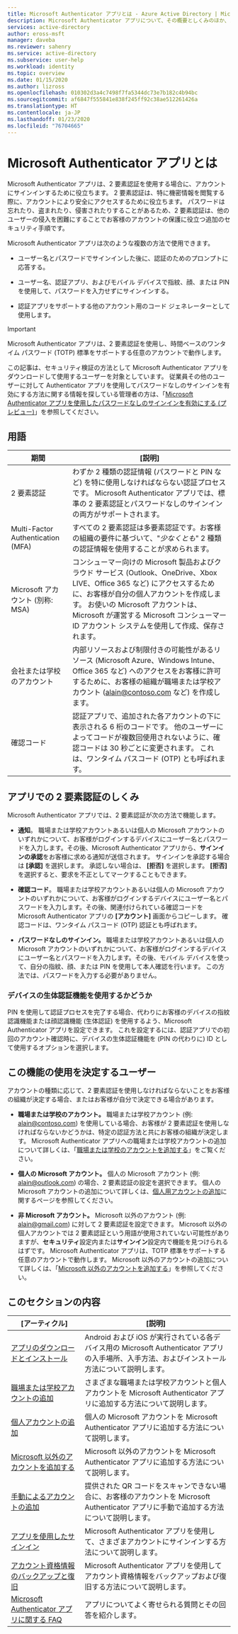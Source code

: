 ```yaml
---
title: Microsoft Authenticator アプリとは - Azure Active Directory | Microsoft Docs
description: Microsoft Authenticator アプリについて、その概要としくみのほか、コンテンツのこのセクションに記載されている情報を説明します。
services: active-directory
author: eross-msft
manager: daveba
ms.reviewer: sahenry
ms.service: active-directory
ms.subservice: user-help
ms.workload: identity
ms.topic: overview
ms.date: 01/15/2020
ms.author: lizross
ms.openlocfilehash: 010302d3a4c7498f7fa5344dc73e7b182c4b94bc
ms.sourcegitcommit: af6847f555841e838f245ff92c38ae512261426a
ms.translationtype: HT
ms.contentlocale: ja-JP
ms.lasthandoff: 01/23/2020
ms.locfileid: "76704665"
---
```

# <a name="what-is-the-microsoft-authenticator-app"></a>Microsoft Authenticator アプリとは

Microsoft Authenticator アプリは、2 要素認証を使用する場合に、アカウントにサインインするために役立ちます。 2 要素認証は、特に機密情報を閲覧する際に、アカウントにより安全にアクセスするために役立ちます。 パスワードは忘れたり、盗まれたり、侵害されたりすることがあるため、2 要素認証は、他のユーザーの侵入を困難にすることでお客様のアカウントの保護に役立つ追加のセキュリティ手順です。

Microsoft Authenticator アプリは次のような複数の方法で使用できます。

- ユーザー名とパスワードでサインインした後に、認証のためのプロンプトに応答する。

- ユーザー名、認証アプリ、およびモバイル デバイスで指紋、顔、または PIN を使用して、パスワードを入力せずにサインインする。

- 認証アプリをサポートする他のアカウント用のコード ジェネレーターとして使用します。

> [!Important]
> Microsoft Authenticator アプリは、2 要素認証を使用し、時間ベースのワンタイム パスワード (TOTP) 標準をサポートする任意のアカウントで動作します。
>
>この記事は、セキュリティ検証の方法として Microsoft Authenticator アプリをダウンロードして使用するユーザーを対象としています。 従業員その他のユーザーに対して Authenticator アプリを使用してパスワードなしのサインインを有効にする方法に関する情報を探している管理者の方は、「[Microsoft Authenticator アプリを使用したパスワードなしのサインインを有効にする (プレビュー)](https://docs.microsoft.com/azure/active-directory/authentication/howto-authentication-passwordless-phone)」を参照してください。

## <a name="terminology"></a>用語

| 期間|[説明]|
| ----|-----------|
| 2 要素認証 | わずか 2 種類の認証情報 (パスワードと PIN など) を特に使用しなければならない認証プロセスです。 Microsoft Authenticator アプリでは、標準の 2 要素認証とパスワードなしのサインインの両方がサポートされます。 |
| Multi-Factor Authentication (MFA) | すべての 2 要素認証は多要素認証です。お客様の組織の要件に基づいて、"*少なくとも*" 2 種類の認証情報を使用することが求められます。 |
| Microsoft アカウント (別称: MSA) | コンシューマー向けの Microsoft 製品およびクラウド サービス (Outlook、OneDrive、Xbox LIVE、Office 365 など) にアクセスするために、お客様が自分の個人アカウントを作成します。 お使いの Microsoft アカウントは、Microsoft が運営する Microsoft コンシューマー ID アカウント システムを使用して作成、保存されます。 |
| 会社または学校のアカウント | 内部リソースおよび制限付きの可能性があるリソース (Microsoft Azure、Windows Intune、Office 365 など) へのアクセスをお客様に許可するために、お客様の組織が職場または学校アカウント (alain@contoso.com など) を作成します。 |
| 確認コード | 認証アプリで、追加された各アカウントの下に表示される 6 桁のコードです。 他のユーザーによってコードが複数回使用されないように、確認コードは 30 秒ごとに変更されます。 これは、ワンタイム パスコード (OTP) とも呼ばれます。 |

## <a name="how-two-factor-verification-works-with-the-app"></a>アプリでの 2 要素認証のしくみ

Microsoft Authenticator アプリでは、2 要素認証が次の方法で機能します。

- **通知**。 職場または学校アカウントあるいは個人の Microsoft アカウントのいずれかについて、お客様がログインするデバイスにユーザー名とパスワードを入力します。その後、Microsoft Authenticator アプリから、**サインインの承認**をお客様に求める通知が送信されます。 サインインを承認する場合は **[承認]** を選択します。 承認しない場合は、 **[拒否]** を選択します。 **[拒否]** を選択すると、要求を不正としてマークすることもできます。

- **確認コード**。 職場または学校アカウントあるいは個人の Microsoft アカウントのいずれかについて、お客様がログインするデバイスにユーザー名とパスワードを入力します。その後、関連付けられている確認コードを Microsoft Authenticator アプリの **[アカウント]** 画面からコピーします。 確認コードは、ワンタイム パスコード (OTP) 認証とも呼ばれます。

- **パスワードなしのサインイン。** 職場または学校アカウントあるいは個人の Microsoft アカウントのいずれかについて、お客様がログインするデバイスにユーザー名とパスワードを入力します。その後、モバイル デバイスを使って、自分の指紋、顔、または PIN を使用して本人確認を行います。 この方法では、パスワードを入力する必要がありません。

### <a name="whether-to-use-your-devices-biometric-capabilities"></a>デバイスの生体認証機能を使用するかどうか

PIN を使用して認証プロセスを完了する場合、代わりにお客様のデバイスの指紋認識機能または顔認識機能 (生体認証) を使用するよう、Microsoft Authenticator アプリを設定できます。 これを設定するには、認証アプリでの初回のアカウント確認時に、デバイスの生体認証機能を (PIN の代わりに) ID として使用するオプションを選択します。

## <a name="who-decides-if-you-use-this-feature"></a>この機能の使用を決定するユーザー

アカウントの種類に応じて、2 要素認証を使用しなければならないことをお客様の組織が決定する場合、またはお客様が自分で決定できる場合があります。

- **職場または学校のアカウント。** 職場または学校アカウント (例: alain@contoso.com) を使用している場合、お客様が 2 要素認証を使用しなければならないかどうかは、特定の認証方法と共にお客様の組織が決定します。 Microsoft Authenticator アプリへの職場または学校アカウントの追加について詳しくは、「[職場または学校のアカウントを追加する](user-help-auth-app-add-work-school-account.md)」をご覧ください。

- **個人の Microsoft アカウント。** 個人の Microsoft アカウント (例: alain@outlook.com) の場合、2 要素認証の設定を選択できます。 個人の Microsoft アカウントの追加について詳しくは、[個人用アカウントの追加](user-help-auth-app-add-personal-ms-account.md)に関するページを参照してください。

- **非 Microsoft アカウント。** Microsoft 以外のアカウント (例: alain@gmail.com) に対して 2 要素認証を設定できます。 Microsoft 以外の個人アカウントでは 2 要素認証という用語が使用されていない可能性がありますが、**セキュリティ**設定内または**サインイン**設定内で機能を見つけられるはずです。 Microsoft Authenticator アプリは、TOTP 標準をサポートする任意のアカウントで動作します。 Microsoft 以外のアカウントの追加について詳しくは、「[Microsoft 以外のアカウントを追加する](user-help-auth-app-add-non-ms-account.md)」を参照してください。

## <a name="in-this-section"></a>このセクションの内容

| [アーティクル] | [説明] |
| ------ | ------------ |
| [アプリのダウンロードとインストール](user-help-auth-app-download-install.md) | Android および iOS が実行されている各デバイス用の Microsoft Authenticator アプリの入手場所、入手方法、およびインストール方法について説明します。 |
| [職場または学校アカウントの追加](user-help-auth-app-add-work-school-account.md) | さまざまな職場または学校アカウントと個人アカウントを Microsoft Authenticator アプリに追加する方法について説明します。 |
| [個人アカウントの追加](user-help-auth-app-add-personal-ms-account.md) | 個人の Microsoft アカウントを Microsoft Authenticator アプリに追加する方法について説明します。 |
| [Microsoft 以外のアカウントを追加する](user-help-auth-app-add-non-ms-account.md) | Microsoft 以外のアカウントを Microsoft Authenticator アプリに追加する方法について説明します。 |
| [手動によるアカウントの追加](user-help-auth-app-add-account-manual.md) | 提供された QR コードをスキャンできない場合に、お客様のアカウントを Microsoft Authenticator アプリに手動で追加する方法について説明します。 |
| [アプリを使用したサインイン](user-help-auth-app-sign-in.md) | Microsoft Authenticator アプリを使用して、さまざまアカウントにサインインする方法について説明します。|
| [アカウント資格情報のバックアップと復旧](user-help-auth-app-backup-recovery.md) | Microsoft Authenticator アプリを使用してアカウント資格情報をバックアップおよび復旧する方法について説明します。 |
| [Microsoft Authenticator アプリに関する FAQ](user-help-auth-app-faq.md) | アプリについてよく寄せられる質問とその回答を紹介します。 |
